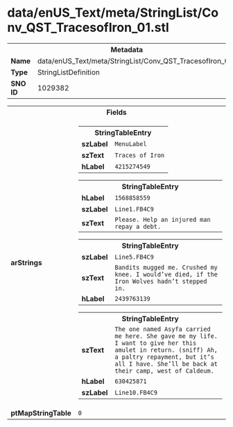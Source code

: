 <h1>data/enUS_Text/meta/StringList/Conv_QST_TracesofIron_01.stl</h1><table><tr><th colspan="100%">Metadata</th></tr><tr><td><b>Name</b></td><td>data/enUS_Text/meta/StringList/Conv_QST_TracesofIron_01.stl</td></tr><tr><td><b>Type</b></td><td>StringListDefinition</td></tr><tr><td><b>SNO ID</b></td><td>1029382</td></tr></table>

<table><tr><th colspan="100%">Fields</th></tr><tr><td><b>arStrings</b></td><td><table><tr><th colspan="100%">StringTableEntry</th></tr><tr><td><b>szLabel</b></td><td><code>MenuLabel</code></td></tr><tr><td><b>szText</b></td><td><code>Traces of Iron</code></td></tr><tr><td><b>hLabel</b></td><td><code>4215274549</code></td></tr></table>


<table><tr><th colspan="100%">StringTableEntry</th></tr><tr><td><b>hLabel</b></td><td><code>1568858559</code></td></tr><tr><td><b>szLabel</b></td><td><code>Line1.FB4C9</code></td></tr><tr><td><b>szText</b></td><td><code>Please. Help an injured man repay a debt.</code></td></tr></table>


<table><tr><th colspan="100%">StringTableEntry</th></tr><tr><td><b>szLabel</b></td><td><code>Line5.FB4C9</code></td></tr><tr><td><b>szText</b></td><td><code>Bandits mugged me. Crushed my knee. I would’ve died, if the Iron Wolves hadn’t stepped in.</code></td></tr><tr><td><b>hLabel</b></td><td><code>2439763139</code></td></tr></table>


<table><tr><th colspan="100%">StringTableEntry</th></tr><tr><td><b>szText</b></td><td><code>The one named Asyfa carried me here. She gave me my life. I want to give her this amulet in return. (sniff) Ah, a paltry repayment, but it’s all I have. She’ll be back at their camp, west of Caldeum.</code></td></tr><tr><td><b>hLabel</b></td><td><code>630425871</code></td></tr><tr><td><b>szLabel</b></td><td><code>Line10.FB4C9</code></td></tr></table>


</td></tr><tr><td><b>ptMapStringTable</b></td><td><code>0</code></td></tr></table>

